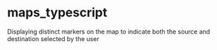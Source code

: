 # maps_typescript
Displaying distinct markers on the map to indicate both the source and destination selected by the user
